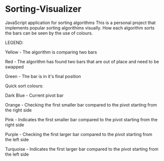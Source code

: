 # Sorting-Visualizer
JavaScript application for sorting algorithms 
This is a personal project that implements popular sorting algorithims visually. 
How each algorithm sorts the bars can be seen by the use of colours.

LEGEND:


Yellow - The algorithm is comparing two bars

Red - The algorithm has found two bars that are out of place and need to be swapped 

Green - The bar is in it's final position


Quick sort colours:

Dark Blue - Current pivot bar

Orange - Checking the first smaller bar compared to the pivot starting from the right side

Pink - Indicates the first smaller bar compared to the pivot starting from the right side

Purple - Checking the first larger bar compared to the pivot starting from the left side

Turquoise - Indicates the first larger bar compared to the pivot starting from the left side
